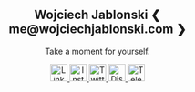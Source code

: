 <p align="center">
 <h2 align="center">Wojciech Jablonski &#10094; me@wojciechjablonski.com &#10095;</info> </h2>
 <p align="center">Take a moment for yourself.</p>
</p>

  <p align="center">
    <a href="https://www.linkedin.com/in/wojciech-jablonski-9a2695144/">
      <img alt="Linkedin Logo" width="30px" src="https://cdn-icons-png.flaticon.com/512/174/174857.png" />
    </a>
    <a href="https://www.instagram.com/wojciech_jablonski_/">
      <img alt="Instagram Logo" width="30px" src="https://upload.wikimedia.org/wikipedia/commons/thumb/a/a5/Instagram_icon.png/1024px-Instagram_icon.png" />
    </a>
    <a href="https://twitter.com/wojtek27041996">
      <img alt="Twitter Logo" width="30px" src="https://www.freepnglogos.com/uploads/twitter-logo-png/twitter-logo-vector-png-clipart-1.png" />
    </a>
    <a href="https://discordapp.com/channels/@me/401158298000293908/">
      <img alt="Discord Logo" width="30px" src="https://www.freepnglogos.com/uploads/discord-logo-png/discord-logo-logodownload-download-logotipos-1.png" />
    </a>
    <a href="https://telegram.me/WojciechJablonski">
      <img alt="Telegram Logo" width="30px" src="https://upload.wikimedia.org/wikipedia/commons/thumb/8/82/Telegram_logo.svg/1024px-Telegram_logo.svg.png" />
    </a>
    <br />
    <br />
  </p>
